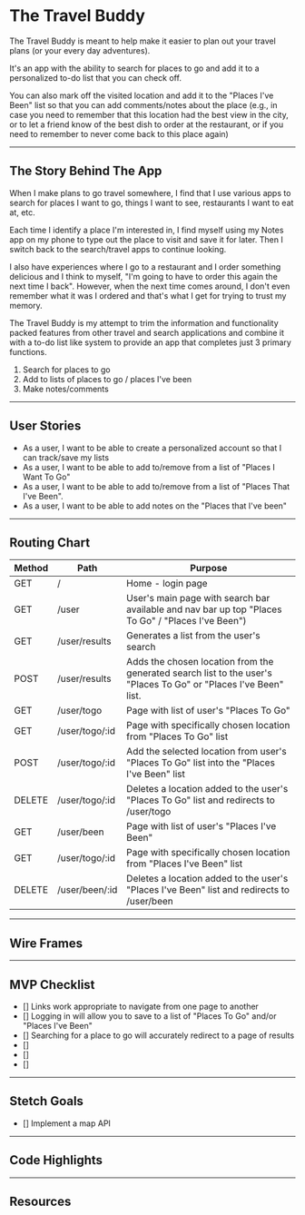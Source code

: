 # The Travel Buddy

The Travel Buddy is meant to help make it easier to plan out your travel plans (or your every day adventures).

It's an app with the ability to search for places to go and add it to a personalized to-do list that you can check off. 

You can also mark off the visited location and add it to the "Places I've Been" list so that you can add comments/notes about the place (e.g., in case you need to remember that this location had the best view in the city, or to let a friend know of the best dish to order at the restaurant, or if you need to remember to never come back to this place again)
___

## The Story Behind The App
When I make plans to go travel somewhere, I find that I use various apps to search for places I want to go, things I want to see, restaurants I want to eat at, etc.

Each time I identify a place I'm interested in, I find myself using my Notes app on my phone to type out the place to visit and save it for later. Then I switch back to the search/travel apps to continue looking.

I also have experiences where I go to a restaurant and I order something delicious and I think to myself, "I'm going to have to order this again the next time I back". However, when the next time comes around, I don't even remember what it was I ordered and that's what I get for trying to trust my memory.

The Travel Buddy is my attempt to trim the information and functionality packed features from other travel and search applications and combine it with a to-do list like system to provide an app that completes just 3 primary functions.
1. Search for places to go
2. Add to lists of places to go / places I've been
3. Make notes/comments
___

## User Stories
- As a user, I want to be able to create a personalized account so that I can track/save my lists
- As a user, I want to be able to add to/remove from a list of "Places I Want To Go"
- As a user, I want to be able to add to/remove from a list of "Places That I've Been".
- As a user, I want to be able to add notes on the "Places that I've been"
___

## Routing Chart
| Method | Path | Purpose |
| ------ | ---- | ------- |
| GET | / | Home - login page
| GET | /user | User's main page with search bar available and nav bar up top "Places To Go" / "Places I've Been")
| GET | /user/results | Generates a list from the user's search
| POST | /user/results | Adds the chosen location from the generated search list to the user's "Places To Go" or "Places I've Been" list.
| GET | /user/togo | Page with list of user's "Places To Go"
| GET | /user/togo/:id | Page with specifically chosen location from "Places To Go" list
| POST | /user/togo/:id | Add the selected location from user's "Places To Go" list into the "Places I've Been" list
| DELETE | /user/togo/:id | Deletes a location added to the user's "Places To Go" list and redirects to /user/togo
| GET | /user/been | Page with list of user's "Places I've Been"
| GET | /user/togo/:id | Page with specifically chosen location from "Places I've Been" list
| DELETE | /user/been/:id | Deletes a location added to the user's "Places I've Been" list and redirects to /user/been


___

## Wire Frames

___

## MVP Checklist
- [] Links work appropriate to navigate from one page to another
- [] Logging in will allow you to save to a list of "Places To Go" and/or "Places I've Been"
- [] Searching for a place to go will accurately redirect to a page of results
- [] 
- []
- []
___

## Stetch Goals
- [] Implement a map API
___

## Code Highlights

___

## Resources

